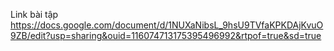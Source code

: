 Link bài tập 
<a href="https://docs.google.com/document/d/1NUXaNibsL_9hsU9TVfaKPKDAjKvuO9ZB/edit?usp=sharing&ouid=116074713175395496992&rtpof=true&sd=true">
https://docs.google.com/document/d/1NUXaNibsL_9hsU9TVfaKPKDAjKvuO9ZB/edit?usp=sharing&ouid=116074713175395496992&rtpof=true&sd=true
</a>
